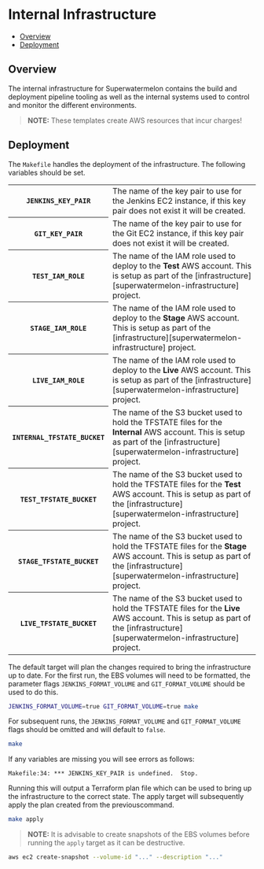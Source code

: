 # Internal Infrastructure

- [Overview](#overview)
- [Deployment](#deployment)

## Overview

The internal infrastructure for Superwatermelon contains the build and
deployment pipeline tooling as well as the internal systems used to control
and monitor the different environments.

> **NOTE:** These templates create AWS resources that incur charges!

## Deployment

The `Makefile` handles the deployment of the infrastructure. The following
variables should be set.

<table>
  <tr>
    <th scope="row"><code>JENKINS_KEY_PAIR</code></th>
    <td>
      The name of the key pair to use for the Jenkins EC2 instance, if this
      key pair does not exist it will be created.
    </td>
  </tr>
  <tr>
    <th scope="row"><code>GIT_KEY_PAIR</code></th>
    <td>
      The name of the key pair to use for the Git EC2 instance, if this key
      pair does not exist it will be created.
    </td>
  </tr>
  <tr>
    <th scope="row"><code>TEST_IAM_ROLE</code></th>
    <td>
      The name of the IAM role used to deploy to the <strong>Test</strong>
      AWS account. This is setup as part of the
      [infrastructure][superwatermelon-infrastructure] project.
    </td>
  </tr>
  <tr>
    <th scope="row"><code>STAGE_IAM_ROLE</code></th>
    <td>
      The name of the IAM role used to deploy to the <strong>Stage</strong>
      AWS account. This is setup as part of the
      [infrastructure][superwatermelon-infrastructure] project.
    </td>
  </tr>
  <tr>
    <th scope="row"><code>LIVE_IAM_ROLE</code></th>
    <td>
      The name of the IAM role used to deploy to the <strong>Live</strong>
      AWS account. This is setup as part of the
      [infrastructure][superwatermelon-infrastructure] project.
    </td>
  </tr>
  <tr>
    <th scope="row"><code>INTERNAL_TFSTATE_BUCKET</code></th>
    <td>
      The name of the S3 bucket used to hold the TFSTATE files for the
      <strong>Internal</strong> AWS account. This is setup as part of the
      [infrastructure][superwatermelon-infrastructure] project.
    </td>
  </tr>
  <tr>
    <th scope="row"><code>TEST_TFSTATE_BUCKET</code></th>
    <td>
      The name of the S3 bucket used to hold the TFSTATE files for the
      <strong>Test</strong> AWS account. This is setup as part of the
      [infrastructure][superwatermelon-infrastructure] project.
    </td>
  </tr>
  <tr>
    <th scope="row"><code>STAGE_TFSTATE_BUCKET</code></th>
    <td>
      The name of the S3 bucket used to hold the TFSTATE files for the
      <strong>Stage</strong> AWS account. This is setup as part of the
      [infrastructure][superwatermelon-infrastructure] project.
    </td>
  </tr>
  <tr>
    <th scope="row"><code>LIVE_TFSTATE_BUCKET</code></th>
    <td>
      The name of the S3 bucket used to hold the TFSTATE files for the
      <strong>Live</strong> AWS account. This is setup as part of the
      [infrastructure][superwatermelon-infrastructure] project.
    </td>
  </tr>
</table>

The default target will plan the changes required to bring the infrastructure
up to date. For the first run, the EBS volumes will need to be formatted, the
parameter flags `JENKINS_FORMAT_VOLUME` and `GIT_FORMAT_VOLUME` should be used
to do this.

```sh
JENKINS_FORMAT_VOLUME=true GIT_FORMAT_VOLUME=true make
```

For subsequent runs, the `JENKINS_FORMAT_VOLUME` and `GIT_FORMAT_VOLUME` flags
should be omitted and will default to `false`.

```sh
make
```

If any variables are missing you will see errors as follows:

```
Makefile:34: *** JENKINS_KEY_PAIR is undefined.  Stop.
```

Running this will output a Terraform plan file which can be used to bring up
the infrastructure to the correct state. The apply target will subsequently
apply the plan created from the previouscommand.

```sh
make apply
```

> **NOTE:** It is advisable to create snapshots of the EBS volumes before
running the `apply` target as it can be destructive.

```sh
aws ec2 create-snapshot --volume-id "..." --description "..."
```

[superwatermelon-infrastructure]: https://github.com/superwatermelon/infrastructure.git
